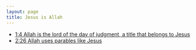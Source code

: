 ```yaml
---
layout: page
title: Jesus is Allah
---
```


- [1:4 Allah is the lord of the day of judgment, a title that belongs to Jesus](/quran/1/#4)
- [2:26 Allah uses parables like Jesus](/quran2/#26)